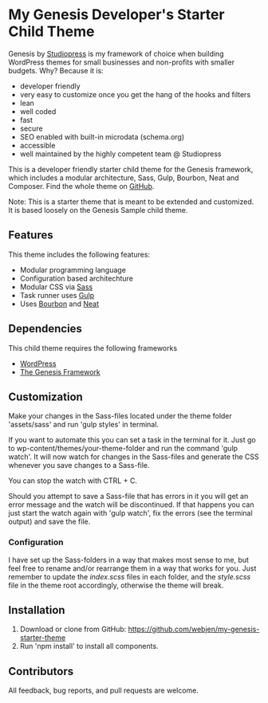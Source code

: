 # My Genesis Developer's Starter Child Theme

Genesis by [Studiopress](http://www.studiopress.com/) is my framework of choice when building WordPress themes for small businesses and non-profits with smaller budgets. Why? Because it is: 

- developer friendly
- very easy to customize once you get the hang of the hooks and filters
- lean
- well coded
- fast
- secure
- SEO enabled with built-in microdata (schema.org)
- accessible
- well maintained by the highly competent team @ Studiopress 

This is a developer friendly starter child theme for the Genesis framework, which includes a modular architecture, Sass, Gulp, Bourbon, Neat and Composer. Find the whole theme on [GitHub](https://github.com/webjen/my-genesis-starter-theme).

Note: This is a starter theme that is meant to be extended and customized. It is based loosely on the Genesis Sample child theme.

## Features

This theme includes the following features:

- Modular programming language
- Configuration based architechture
- Modular CSS via [Sass](http://sass-lang.com/)
- Task runner uses [Gulp](http://gulpjs.com/)
- Uses [Bourbon](http://bourbon.io/) and [Neat](http://neat.bourbon.io/)

## Dependencies

This child theme requires the following frameworks

- [WordPress](https://wordpress.org)
- [The Genesis Framework](http://my.studiopress.com/themes/genesis/)

## Customization

Make your changes in the Sass-files located under the theme folder 'assets/sass' and run 'gulp styles' in terminal.

If you want to automate this you can set a task in the terminal for it. Just go to wp-content/themes/your-theme-folder and run the command 'gulp watch'. It will now watch for changes in the Sass-files and generate the CSS whenever you save changes to a Sass-file. 

You can stop the watch with CTRL + C.

Should you attempt to save a Sass-file that has errors in it you will get an error message and the watch will be discontinued. If that happens you can just start the watch again with 'gulp watch', fix the errors (see the terminal output) and save the file.

### Configuration

I have set up the Sass-folders in a way that makes most sense to me, but feel free to rename and/or rearrange them in a way that works for you. Just remember to update the *index.scss* files in each folder, and the *style.scss* file in the theme root accordingly, otherwise the theme will break.

## Installation

1. Download or clone from GitHub: https://github.com/webjen/my-genesis-starter-theme
2. Run 'npm install' to install all components.

## Contributors

All feedback, bug reports, and pull requests are welcome.
